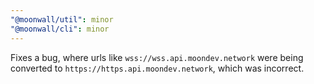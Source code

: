 ```yaml
---
"@moonwall/util": minor
"@moonwall/cli": minor
---
```


Fixes a bug, where urls like `wss://wss.api.moondev.network` were being converted to `https://https.api.moondev.network`, which was incorrect.